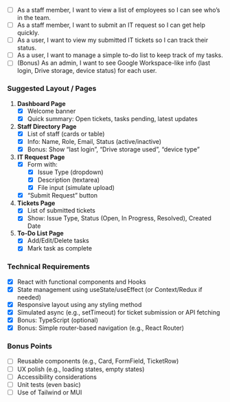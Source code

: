 - [ ] As a staff member, I want to view a list of employees so I can see who’s in the team.
- [ ] As a staff member, I want to submit an IT request so I can get help quickly.
- [ ] As a user, I want to view my submitted IT tickets so I can track their status.
- [ ] As a user, I want to manage a simple to-do list to keep track of my tasks.
- [ ] (Bonus) As an admin, I want to see Google Workspace-like info (last login, Drive storage, device status) for each user.

### Suggested Layout / Pages

1. **Dashboard Page**
   - [x] Welcome banner
   - [x] Quick summary: Open tickets, tasks pending, latest updates
2. **Staff Directory Page**
   - [x] List of staff (cards or table)
   - [x] Info: Name, Role, Email, Status (active/inactive)
   - [x] Bonus: Show “last login”, “Drive storage used”, “device type”
3. **IT Request Page**
   - [x] Form with:
     - [x] Issue Type (dropdown)
     - [x] Description (textarea)
     - [x] File input (simulate upload)
   - [x] “Submit Request” button
4. **Tickets Page**
   - [x] List of submitted tickets
   - [x] Show: Issue Type, Status (Open, In Progress, Resolved), Created Date
5. **To-Do List Page**
   - [x] Add/Edit/Delete tasks
   - [x] Mark task as complete

### Technical Requirements

- [x] React with functional components and Hooks
- [x] State management using useState/useEffect (or Context/Redux if needed)
- [x] Responsive layout using any styling method
- [x] Simulated async (e.g., setTimeout) for ticket submission or API fetching
- [x] Bonus: TypeScript (optional)
- [x] Bonus: Simple router-based navigation (e.g., React Router)

### Bonus Points

- [ ] Reusable components (e.g., Card, FormField, TicketRow)
- [ ] UX polish (e.g., loading states, empty states)
- [ ] Accessibility considerations
- [ ] Unit tests (even basic)
- [ ] Use of Tailwind or MUI
